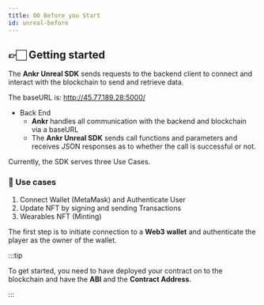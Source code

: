 ```yaml
---
title: 00 Before you Start
id: unreal-before
---
```


## 👉🏻 Getting started

The **Ankr Unreal SDK** sends requests to the backend client to connect and interact with the blockchain to send and retrieve data.

The baseURL is: http://45.77.189.28:5000/
 
- Back End 
    - **Ankr** handles all communication with the backend and blockchain via a baseURL
    - The **Ankr Unreal SDK** sends call functions and parameters and receives JSON responses as to whether the call is successful or not.

Currently, the SDK serves three Use Cases.

### 💫 Use cases

1. Connect Wallet (MetaMask) and Authenticate User
2. Update NFT by signing and sending Transactions
3. Wearables NFT (Minting)

The first step is to initiate connection to a **Web3 wallet** and authenticate the player as the owner of the wallet. 

:::tip

To get started, you need to have deployed your contract on to the blockchain and have the **ABI** and the **Contract Address**. 

:::